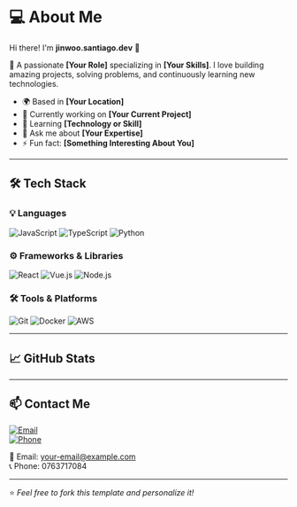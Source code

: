 
# 💻 About Me

Hi there! I'm **jinwoo.santiago.dev** 👋

🚀 A passionate **[Your Role]** specializing in **[Your Skills]**. I love building amazing projects, solving problems, and continuously learning new technologies.

- 🌍 Based in **[Your Location]**
- 🔭 Currently working on **[Your Current Project]**
- 🌱 Learning **[Technology or Skill]**
- 💬 Ask me about **[Your Expertise]**
- ⚡ Fun fact: **[Something Interesting About You]**

---

## 🛠 Tech Stack

### 💡 Languages
![JavaScript](https://img.shields.io/badge/-JavaScript-F7DF1E?style=flat&logo=javascript&logoColor=black)
![TypeScript](https://img.shields.io/badge/-TypeScript-007ACC?style=flat&logo=typescript&logoColor=white)
![Python](https://img.shields.io/badge/-Python-3776AB?style=flat&logo=python&logoColor=white)

### ⚙️ Frameworks & Libraries
![React](https://img.shields.io/badge/-React-61DAFB?style=flat&logo=react&logoColor=black)
![Vue.js](https://img.shields.io/badge/-Vue.js-4FC08D?style=flat&logo=vue.js&logoColor=white)
![Node.js](https://img.shields.io/badge/-Node.js-339933?style=flat&logo=node.js&logoColor=white)

### 🛠 Tools & Platforms
![Git](https://img.shields.io/badge/-Git-F05032?style=flat&logo=git&logoColor=white)
![Docker](https://img.shields.io/badge/-Docker-2496ED?style=flat&logo=docker&logoColor=white)
![AWS](https://img.shields.io/badge/-AWS-FF9900?style=flat&logo=amazon-aws&logoColor=white)

---

## 📈 GitHub Stats

---

## 📫 Contact Me
[![Email](https://img.shields.io/badge/-Email-D14836?style=flat&logo=gmail&logoColor=white)](mailto:jinwoo.santiago.dev@gmail.com)  
[![Phone](https://img.shields.io/badge/-Phone-25D366?style=flat&logo=whatsapp&logoColor=white)](tel:+84763717084)  

📧 Email: [your-email@example.com](mailto:jinwoo.santiago.dev@gmail.com)  
📞 Phone: 0763717084

---

⭐️ *Feel free to fork this template and personalize it!*
